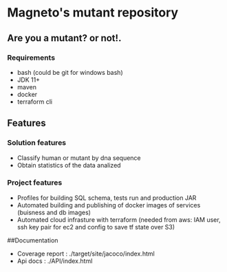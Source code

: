 # Magneto's mutant repository
## Are you a mutant? or not!.

### Requirements
- bash (could be git for windows bash)
- JDK 11+
- maven
- docker
- terraform cli

## Features
### Solution features
- Classify human or mutant by dna sequence
- Obtain statistics of the data analized

### Project features
- Profiles for building SQL schema, tests run and production JAR
- Automated building and publishing of docker images of services (buisness and db images)
- Automated cloud infrasture with terraform (needed from aws: IAM user, ssh key pair for ec2 and config to save tf state over S3)

##Documentation

- Coverage report 	: ./target/site/jacoco/index.html
- Api docs			: ./API/index.html